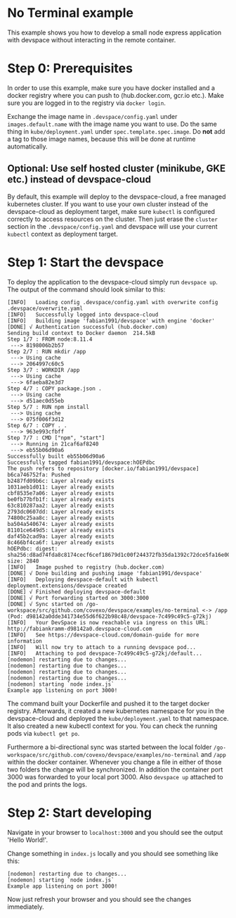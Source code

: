 # No Terminal example

This example shows you how to develop a small node express application with devspace without interacting in the remote container.

# Step 0: Prerequisites

In order to use this example, make sure you have docker installed and a docker registry where you can push to (hub.docker.com, gcr.io etc.). Make sure you are logged in to the registry via `docker login`.  

Exchange the image name in `.devspace/config.yaml` under `images.default.name` with the image name you want to use. Do the same thing in `kube/deployment.yaml` under `spec.template.spec.image`. Do **not** add a tag to those image names, because this will be done at runtime automatically.  

## Optional: Use self hosted cluster (minikube, GKE etc.) instead of devspace-cloud

By default, this example will deploy to the devspace-cloud, a free managed kubernetes cluster. If you want to use your own cluster instead of the devspace-cloud as deployment target, make sure `kubectl` is configured correctly to access resources on the cluster. Then just erase the `cluster` section in the `.devspace/config.yaml` and devspace will use your current `kubectl` context as deployment target.

# Step 1: Start the devspace

To deploy the application to the devspace-cloud simply run `devspace up`. The output of the command should look similar to this: 

```
[INFO]   Loading config .devspace/config.yaml with overwrite config .devspace/overwrite.yaml
[INFO]   Successfully logged into devspace-cloud
[INFO]   Building image 'fabian1991/devspace' with engine 'docker'
[DONE] √ Authentication successful (hub.docker.com)
Sending build context to Docker daemon  214.5kB
Step 1/7 : FROM node:8.11.4
 ---> 8198006b2b57
Step 2/7 : RUN mkdir /app
 ---> Using cache
 ---> 2064997c60c5
Step 3/7 : WORKDIR /app
 ---> Using cache
 ---> 6faeba82e3d7
Step 4/7 : COPY package.json .
 ---> Using cache
 ---> d51aec0d55eb
Step 5/7 : RUN npm install
 ---> Using cache
 ---> 075f006f3d12
Step 6/7 : COPY . .
 ---> 963e993cfbff
Step 7/7 : CMD ["npm", "start"]
 ---> Running in 21caf6af8240
 ---> eb55b06d90a6
Successfully built eb55b06d90a6
Successfully tagged fabian1991/devspace:hOEPdbc
The push refers to repository [docker.io/fabian1991/devspace]
b6ca746752fa: Pushed
b2487fd09b6c: Layer already exists
1031aeb1d011: Layer already exists
cbf8535e7a06: Layer already exists
be0fb77bfb1f: Layer already exists
63c810287aa2: Layer already exists
2793dc0607dd: Layer already exists
74800c25aa8c: Layer already exists
ba504a540674: Layer already exists
81101ce649d5: Layer already exists
daf45b2cad9a: Layer already exists
8c466bf4ca6f: Layer already exists
hOEPdbc: digest: sha256:d8ad74fda8c8174cecf6cef18679d1c00f244372fb35da1392c72dce5fa16e00 size: 2840
[INFO]   Image pushed to registry (hub.docker.com)
[DONE] √ Done building and pushing image 'fabian1991/devspace'
[INFO]   Deploying devspace-default with kubectl
deployment.extensions/devspace created
[DONE] √ Finished deploying devspace-default
[DONE] √ Port forwarding started on 3000:3000
[DONE] √ Sync started on /go-workspace/src/github.com/covexo/devspace/examples/no-terminal <-> /app (Pod: d98142a0dde341734e55d6f622b98c48/devspace-7c499c49c5-g72kj)
[INFO]   Your DevSpace is now reachable via ingress on this URL: http://fabiankramm-d98142a0.devspace-cloud.com
[INFO]   See https://devspace-cloud.com/domain-guide for more information
[INFO]   Will now try to attach to a running devspace pod...
[INFO]   Attaching to pod devspace-7c499c49c5-g72kj/default...
[nodemon] restarting due to changes...
[nodemon] restarting due to changes...
[nodemon] restarting due to changes...
[nodemon] restarting due to changes...
[nodemon] starting `node index.js`
Example app listening on port 3000!
```

The command built your Dockerfile and pushed it to the target docker registry. Afterwards, it created a new kubernetes namespace for you in the devspace-cloud and deployed the `kube/deployment.yaml` to that namespace. It also created a new kubectl context for you. You can check the running pods via `kubectl get po`.

Furthermore a bi-directional sync was started between the local folder `/go-workspace/src/github.com/covexo/devspace/examples/no-terminal` and `/app` within the docker container. Whenever you change a file in either of those two folders the change will be synchronized. In addition the container port 3000 was forwarded to your local port 3000. Also `devspace up` attached to the pod and prints the logs.  

# Step 2: Start developing

Navigate in your browser to `localhost:3000` and you should see the output 'Hello World!'.  

Change something in `index.js` locally and you should see something like this: 

```
[nodemon] restarting due to changes...
[nodemon] starting `node index.js`
Example app listening on port 3000!
```

Now just refresh your browser and you should see the changes immediately.  
